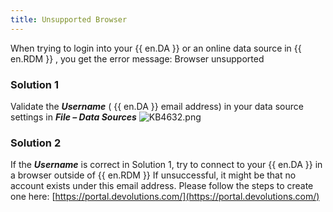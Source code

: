 ```yaml
---
title: Unsupported Browser
---
```

When trying to login into your {{ en.DA }} or an online data source in {{ en.RDM }} , you get the error message: Browser unsupported
### Solution 1
Validate the ***Username*** ( {{ en.DA }} email address) in your data source settings in ***File – Data Sources***
![KB4632.png](/img/en/kb/KB4632.png)
### Solution 2
If the ***Username*** is correct in Solution 1, try to connect to your {{ en.DA }} in a browser outside of {{ en.RDM }} If unsuccessful, it might be that no account exists under this email address. Please follow the steps to create one here: [https://portal.devolutions.com/](https://portal.devolutions.com/)
